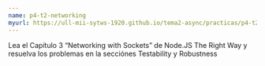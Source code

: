 ```yaml
---
name: p4-t2-networking
myurl: https://ull-mii-sytws-1920.github.io/tema2-async/practicas/p4-t2-networking/
---
```


Lea el Capítulo 3 “Networking with Sockets” de Node.JS The Right Way y resuelva los problemas en la secciónes Testability y Robustness